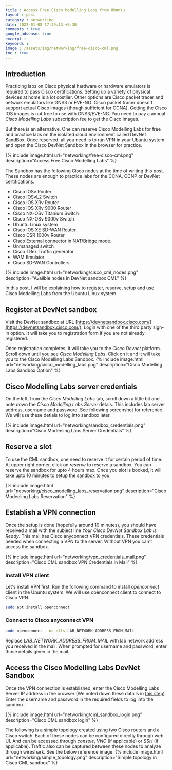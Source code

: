 ```yaml
---
title : Access Free Cisco Modelling Labs from Ubuntu
layout : post
category : networking
date: 2022-01-08 17:29:13 +5:30
comments : true
google_adsense: true
excerpt : 
keywords : 
image : /assets/img/networking/free-cisco-cml.png
toc : true
---
```

## Introduction
Practicing labs on Cisco physical hardware or hardware emulators is required to pass Cisco certifications. Setting up a variety of physical devices at home is a lot costlier. Other options are Cisco packet tracer and network emulators like GNS3 or EVE-NG. Cisco packet tracer doesn't support actual Cisco images (though sufficient for CCNA). Getting the Cisco IOS images is not free to use with GNS3/EVE-NG. You need to pay a annual *Cisco Modelling Labs* subscription fee to get the Cisco images.

But there is an alternative. One can reserve Cisco Modelling Labs for free and practice labs on the isolated cloud environment called DevNet SandBox. Once reserved, all you need is to run VPN in your Ubuntu system and open the Cisco DevNet Sandbox in the browser for practice.

{% include image.html url="networking/free-cisco-cml.png" description="Access Free Cisco Modelling Labs" %}<br>

The Sandbox has the following Cisco nodes at the time of writing this post. These nodes are enough to practice labs for the CCNA, CCNP or DevNet certifications.

 * Cisco IOSv Router
 * Cisco IOSvL2 Switch
 * Cisco IOS XRv Router
 * Cisco IOS XRv 9000 Router
 * Cisco NX-OSv Titanium Switch
 * Cisco NX-OSv 9000v Switch
 * Ubuntu Linux system
 * Cisco IOS XE SD-WAN Router
 * Cisco CSR 1000v Router
 * Cisco External connector in NAT/Bridge mode.
 * Unmanaged switch
 * Cisco TRex Traffic generator
 * WAM Emulator
 * Cisco SD-WAN Controllers

{% include image.html url="networking/cisco_cml_nodes.png" description="Availble nodes in DevNet sandbox CML" %}<br>

In this post, I will be explaining how to register, reserve, setup and use Cisco Modelling Labs from the Ubuntu Linux system.

## Register at DevNet sandbox
Visit the DevNet sandbox at URL [https://devnetsandbox.cisco.com/](https://devnetsandbox.cisco.com/). Login with one of the third party sign-in option. It will take you to registration form if you are not already registered.

Once registration completes, it will take you to the *Cisco Devnet* platform. Scroll down until you see *Cisco Modelling Labs*. Click on it and it will take you to the Cisco Modelling Labs Sandbox.
{% include image.html url="networking/cisco_modelling_labs.png" description="Cisco Modelling Labs Sandbox Option" %}<br>

## Cisco Modelling Labs server credentials
On the left, from the *Cisco Modelling Labs* tab, scroll down a little bit and note down the *Cisco Modelling Labs Server* detais. This includes lab server address, username and password. See following screenshot for reference. We will use these detials to log into sandbox later.

{% include image.html url="networking/sandbox_credentials.png" description="Cisco Modeeling Labs Server Credentials" %}<br>

## Reserve a slot
To use the CML sandbox, one need to reserve it for certain period of time. At upper right corner, click on *reserve* to reserve a sandbox. You can reserve the sandbox for upto 4 hours max. Once you slot is booked, it will take upto 10 minutes to setup the sandbox to you.

{% include image.html url="networking/cisco_modelling_labs_reservation.png" description="Cisco Modeeling Labs Reservation" %}<br>
## Establish a VPN connection
Once the setup is done (hopefully around 10 minutes), you should have received a mail with the subject line *Your Cisco DevNet Sandbox Lab is Ready*. This mail has Cisco anyconnect VPN credentials. These credentials needed when connecting a VPN to the server. Without VPN you can't access the sandbox.

{% include image.html url="networking/vpn_credentials_mail.png" description="Cisco CML sandbox VPN Credentials in Mail" %}<br>

### Install VPN client
Let's install VPN first. Run the following command to install *openconnect* client in the Ubuntu system. We will use openconnect client to connect to Cisco VPN.

```bash
sudo apt install openconnect
```

### Connect to Cisco anyconnect VPN
```bash
sudo openconnect --no-dtls LAB_NETWORK_ADDRESS_FROM_MAIL
```
Replace *LAB_NETWORK_ADDRESS_FROM_MAIL* with lab network address you received in the mail. When prompted for username and password, enter those details given in the mail.

## Access the Cisco Modelling Labs DevNet Sandbox
Once the VPN connection is established, enter the Cisco Modelling Labs Server IP address in the browser (We noted down these datails in [this step](#cisco-modelling-labs-server-credentials)). Enter the username and password in the required fields to log into the sandbox.

{% include image.html url="networking/cml_sandbox_login.png" description="Cisco CML sandbox login" %}<br>

The following is a simple topology created using two Cisco routers and a Cisco switch. Each of these nodes can be configured directly through web UI. And can be accessed through *console*, *VNC* (if applicable) or *SSH* (if applicable). Traffic also can be captured between these nodes to analyze through wireshark. See the below reference image.
{% include image.html url="networking/simple_topology.png" description="Simple topology in Cisco CML sandbox" %}<br>

